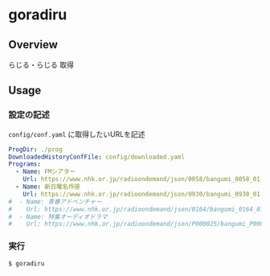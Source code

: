 # goradiru

## Overview

らじる・らじる 取得

## Usage

### 設定の記述

`config/conf.yaml` に取得したいURLを記述

```yaml
ProgDir: ./prog
DownloadedHistoryConfFile: config/downloaded.yaml
Programs:
  - Name: FMシアター
    Url: https://www.nhk.or.jp/radioondemand/json/0058/bangumi_0058_01.json
  - Name: 新日曜名作座
    Url: https://www.nhk.or.jp/radioondemand/json/0930/bangumi_0930_01.json
#  - Name: 青春アドベンチャー
#    Url: https://www.nhk.or.jp/radioondemand/json/0164/bangumi_0164_01.json
#  - Name: 特集オーディオドラマ
#    Url: https://www.nhk.or.jp/radioondemand/json/P000025/bangumi_P000025_01.json
```

### 実行

```shell-session
$ goradiru
```